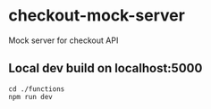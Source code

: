 # checkout-mock-server
Mock server for checkout API

## Local dev build on localhost:5000
```
cd ./functions
npm run dev
```
